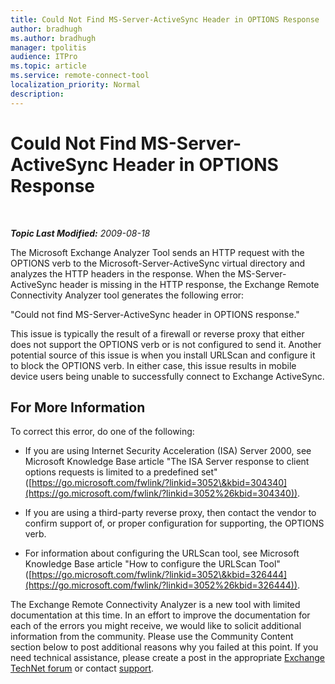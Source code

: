 ```yaml
---
title: Could Not Find MS-Server-ActiveSync Header in OPTIONS Response
author: bradhugh
ms.author: bradhugh
manager: tpolitis
audience: ITPro 
ms.topic: article 
ms.service: remote-connect-tool
localization_priority: Normal
description: 
---
```


<div data-xmlns="http://www.w3.org/1999/xhtml">

<div class="topic" data-xmlns="http://www.w3.org/1999/xhtml" data-msxsl="urn:schemas-microsoft-com:xslt" data-cs="https://msdn.microsoft.com/">

<div data-asp="https://msdn2.microsoft.com/asp">

# Could Not Find MS-Server-ActiveSync Header in OPTIONS Response

</div>

<div id="mainSection">

<div id="mainBody">

<span> </span>

_**Topic Last Modified:** 2009-08-18_

The Microsoft Exchange Analyzer Tool sends an HTTP request with the OPTIONS verb to the Microsoft-Server-ActiveSync virtual directory and analyzes the HTTP headers in the response. When the MS-Server-ActiveSync header is missing in the HTTP response, the Exchange Remote Connectivity Analyzer tool generates the following error:

"Could not find MS-Server-ActiveSync header in OPTIONS response."

This issue is typically the result of a firewall or reverse proxy that either does not support the OPTIONS verb or is not configured to send it. Another potential source of this issue is when you install URLScan and configure it to block the OPTIONS verb. In either case, this issue results in mobile device users being unable to successfully connect to Exchange ActiveSync.

<div>

## For More Information

To correct this error, do one of the following:

  - If you are using Internet Security Acceleration (ISA) Server 2000, see Microsoft Knowledge Base article "The ISA Server response to client options requests is limited to a predefined set" ([https://go.microsoft.com/fwlink/?linkid=3052\&kbid=304340](https://go.microsoft.com/fwlink/?linkid=3052%26kbid=304340)).

  - If you are using a third-party reverse proxy, then contact the vendor to confirm support of, or proper configuration for supporting, the OPTIONS verb.

  - For information about configuring the URLScan tool, see Microsoft Knowledge Base article "How to configure the URLScan Tool" ([https://go.microsoft.com/fwlink/?linkid=3052\&kbid=326444](https://go.microsoft.com/fwlink/?linkid=3052%26kbid=326444)).

The Exchange Remote Connectivity Analyzer is a new tool with limited documentation at this time. In an effort to improve the documentation for each of the errors you might receive, we would like to solicit additional information from the community. Please use the Community Content section below to post additional reasons why you failed at this point. If you need technical assistance, please create a post in the appropriate [Exchange TechNet forum](https://go.microsoft.com/fwlink/?linkid=73420) or contact [support](https://go.microsoft.com/fwlink/?linkid=8158).

</div>

</div>

<span> </span>

</div>

</div>

</div>

